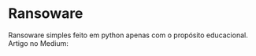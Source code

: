 # Ransoware
Ransoware simples feito em python apenas com o propósito educacional.
Artigo no Medium:
